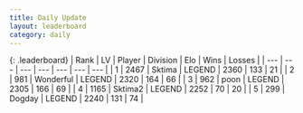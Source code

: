 ```yaml
---
title: Daily Update
layout: leaderboard
category: daily
---
```


{: .leaderboard}
| Rank | LV | Player | Division | Elo | Wins | Losses |
| --- | --- | --- | --- | --- | --- | --- |
| <span data-change="0">1</span> | 2467 | <span title="ID: 353063">Sktima</span> | LEGEND | <span data-change="0">2360</span> | <span data-change="0">133</span> | <span data-change="0">21</span> |
| <span data-change="1">2</span> | 981 | <span title="ID: 692745">Wonderful</span> | LEGEND | <span data-change="58">2320</span> | <span data-change="14">164</span> | <span data-change="1">66</span> |
| <span data-change="-1">3</span> | 962 | <span title="ID: 540690">poon</span> | LEGEND | <span data-change="-10">2305</span> | <span data-change="9">166</span> | <span data-change="3">69</span> |
| <span data-change="4">4</span> | 1165 | <span title="ID: 402846">Sktima2</span> | LEGEND | <span data-change="29">2252</span> | <span data-change="10">70</span> | <span data-change="3">20</span> |
| <span data-change="2">5</span> | 299 | <span title="ID: 649259">Dogday</span> | LEGEND | <span data-change="10">2240</span> | <span data-change="2">131</span> | <span data-change="0">74</span> |